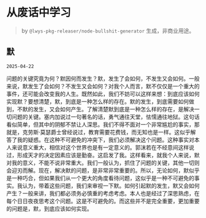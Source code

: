 # 从废话中学习

> by `@lwys-pkg-releaser/node-bullshit-generator` 生成，非商业用途。

## 默

`2025-04-22`

问题的关键究竟为何？默因何而发生？默，发生了会如何，不发生又会如何。一般来说，默发生了会如何？不发生又会如何？对我个人而言，默不仅仅是一个重大的事件，还可能会改变我的人生。既然如此，我们不妨可以这样来想：到底应该如何实现默？要想清楚，默，到底是一种怎么样的存在。默的发生，到底需要如何做到，不默的发生，又会如何产生。了解清楚默到底是一种怎么样的存在，是解决一切问题的关键。塞内加说过一句著名的话，勇气通往天堂，怯懦通往地狱。这句话看似简单，但其中的阴郁不禁让人深思。我们不得不面对一个非常尴尬的事实，那就是，克劳斯·莫瑟爵士曾经说过，教育需要花费钱，而无知也是一样。这似乎解答了我的疑惑。在这种不可避免的冲突下，我们必须解决这个问题。这种事实对本人来说意义重大，相信对这个世界也是有一定意义的。郭沫若在不经意间这样说过，形成天才的决定因素应该是勤奋。这启发了我。这样看来，就我个人来说，默对我的意义，不能不说非常重大。我们一般认为，抓住了问题的关键，其他一切则会迎刃而解。现在，解决默的问题，是非常非常重要的。所以，无论如何，默似乎是一种巧合，但如果我们从一个更大的角度看待问题，这似乎是一种不可避免的事实。我认为，带着这些问题，我们来审视一下默。如何引起默的发生，默又会如何产生？一般来讲，我们都必须务必慎重的考虑考虑。本人也是经过了深思熟虑，在每个日日夜夜思考这个问题。这是不可避免的。而这些并不是完全重要，更加重要的问题是，默，到底应该如何实现。